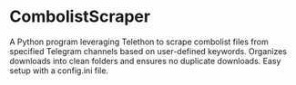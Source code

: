# CombolistScraper
A Python program leveraging Telethon to scrape combolist files from specified Telegram channels based on user-defined keywords. Organizes downloads into clean folders and ensures no duplicate downloads. Easy setup with a config.ini file.
